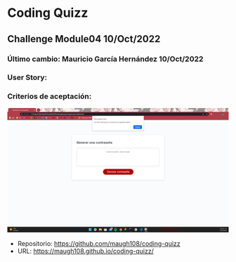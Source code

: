 # Coding Quizz
## Challenge Module04  10/Oct/2022
### Último cambio: Mauricio García Hernández 10/Oct/2022

### User Story:


### Criterios de aceptación:


![Preview](./assets/images/preview.png)

* Repositorio: https://github.com/maugh108/coding-quizz
* URL: https://maugh108.github.io/coding-quizz/